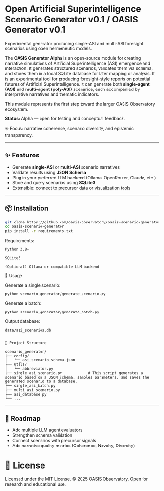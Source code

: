 # Open Artificial Superintelligence Scenario Generator v0.1 / OASIS Generator v0.1
Experimental generator producing single-ASI and multi-ASI foresight scenarios using open hermeneutic models.

The **OASIS Generator Alpha** is an open-source module for creating narrative simulations of Artificial Superintelligence (ASI) emergence and interaction.
It generates structured scenarios, validates them via schema, and stores them in a local SQLite database for later mapping or analysis. 
It is an experimental tool for producing foresight-style reports on potential futures of Artificial Superintelligence.
It can generate both **single-agent (ASI)** and **multi-agent (poly-ASI)** scenarios, each accompanied by interpretive narratives and thematic indicators.

This module represents the first step toward the larger OASIS Observatory ecosystem.

**Status:** Alpha — open for testing and conceptual feedback.

✳️ Focus: narrative coherence, scenario diversity, and epistemic transparency.

---

## ✨ Features

- Generate **single-ASI** or **multi-ASI** scenario narratives
- Validate results using **JSON Schema**
- Plug in your preferred LLM backend (Ollama, OpenRouter, Claude, etc.)
- Store and query scenarios using **SQLite3**
- Extensible: connect to precursor data or visualization tools

---

## 📦 Installation

```bash
git clone https://github.com/oasis-observatory/oasis-scenario-generator.git
cd oasis-scenario-generator
pip install -r requirements.txt

```

Requirements:

    Python 3.8+

    SQLite3

    (Optional) Ollama or compatible LLM backend

🚀 Usage

Generate a single scenario:
```
python scenario_generator/generate_scenario.py
```
Generate a batch:
```
python scenario_generator/generate_batch.py
```
Output database:
```
data/asi_scenarios.db
```
```

📁 Project Structure

scenario_generator/
├── config/
│   └── asi_scenario_schema.json
├── utils/
│   └── abbreviator.py
├── single_asi_scenario.py            # This script generates a scenario based on a JSON schema, samples parameters, and saves the generated scenario to a database.
├── single_asi_batch.py
├── multi_asi_scenario.py
├── asi_database.py
└── ...
```

---

## 🧭 Roadmap

- Add multiple LLM agent evaluators
- Strengthen schema validation
- Connect scenarios with precursor signals
- Add narrative quality metrics (Coherence, Novelty, Diversity)

# 🪪 License

Licensed under the MIT License.
© 2025 OASIS Observatory. Open for research and educational use.
